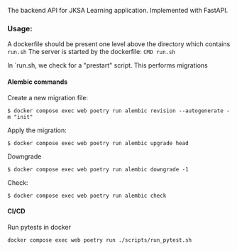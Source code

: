 The backend API for JKSA Learning application.
Implemented with FastAPI.

### Usage:

A dockerfile should be present one level above the directory which contains `run.sh`
The server is started by the dockerfile: `CMD run.sh`

In `run.sh, we check for a "prestart" script. This performs migrations

#### Alembic commands

Create a new migration file:
```
$ docker compose exec web poetry run alembic revision --autogenerate -m "init"
```

Apply the migration:
```
$ docker compose exec web poetry run alembic upgrade head
```

Downgrade
```
$ docker compose exec web poetry run alembic downgrade -1
```

Check:
```
$ docker compose exec web poetry run alembic check
```

#### CI/CD

Run pytests in docker
```
docker compose exec web poetry run ./scripts/run_pytest.sh
```
